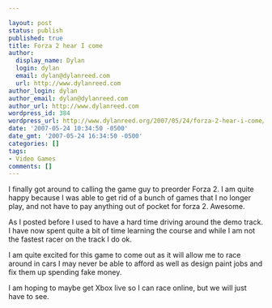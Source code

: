 ```yaml
---

layout: post
status: publish
published: true
title: Forza 2 hear I come
author:
  display_name: Dylan
  login: dylan
  email: dylan@dylanreed.com
  url: http://www.dylanreed.com
author_login: dylan
author_email: dylan@dylanreed.com
author_url: http://www.dylanreed.com
wordpress_id: 384
wordpress_url: http://www.dylanreed.org/2007/05/24/forza-2-hear-i-come/
date: '2007-05-24 10:34:50 -0500'
date_gmt: '2007-05-24 16:34:50 -0500'
categories: []
tags:
- Video Games
comments: []
---
```


I finally got around to calling the game guy to preorder Forza 2. I am quite happy because I was able to get rid of a bunch of games that I no longer play, and not have to pay anything out of pocket for forza 2. Awesome.

As I posted before I used to have a hard time driving around the demo track. I have now spent quite a bit of time learning the course and while I am not the fastest racer on the track I do ok.

I am quite excited for this game to come out as it will allow me to race around in cars I may never be able to afford as well as design paint jobs and fix them up spending fake money.

I am hoping to maybe get Xbox live so I can race online, but we will just have to see.

